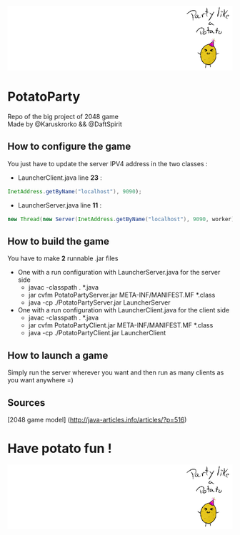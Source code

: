 ![potato](PotatoParty/res/potato.gif)
# PotatoParty
Repo of the big project of 2048 game <br/>
Made by @Karuskrorko && @DaftSpirit

## How to configure the game

You just have to update the server IPV4 address in the two classes :
* LauncherClient.java
    line **23** :
```java
InetAddress.getByName("localhost"), 9090);
```
* LauncherServer.java
    line **11** :
```java
new Thread(new Server(InetAddress.getByName("localhost"), 9090, worker)).start();
```

## How to build the game

You have to make **2** runnable .jar files 
* One with a run configuration with LauncherServer.java for the server side
    * javac -classpath . *.java
    * jar cvfm PotatoPartyServer.jar META-INF/MANIFEST.MF *.class
    * java -cp ./PotatoPartyServer.jar LauncherServer  
* One with a run configuration with LauncherClient.java for the client side
    * javac -classpath . *.java
    * jar cvfm PotatoPartyClient.jar META-INF/MANIFEST.MF *.class
    * java -cp ./PotatoPartyClient.jar LauncherClient 
 
## How to launch a game

Simply run the server wherever you want and then run as many clients as you want anywhere =)

## Sources

[2048 game model] (http://java-articles.info/articles/?p=516)

# Have potato fun !

![potato](PotatoParty/res/potato.gif)


